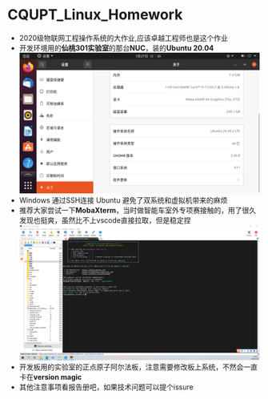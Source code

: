 # CQUPT_Linux_Homework
* 2020级物联网工程操作系统的大作业,应该卓越工程师也是这个作业
* 开发环境用的**仙桃301实验室**的那台**NUC**，装的**Ubuntu 20.04**  
![](./picture/NUC.png)
* Windows 通过SSH连接 Ubuntu 避免了双系统和虚拟机带来的麻烦  
* 推荐大家尝试一下**MobaXterm**，当时做智能车室外专项赛接触的，用了很久发现也挺爽，虽然比不上vscode直接拉取，但是稳定捏
![](./picture/MobaXterm.png)
* 开发板用的实验室的正点原子阿尔法板，注意需要修改板上系统，不然会一直卡在**version magic**  
* 其他注意事项看报告册吧，如果技术问题可以提个issure